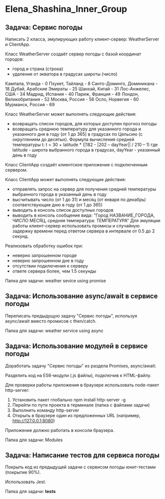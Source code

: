 # Elena_Shashina_Inner_Group

## Задача: Сервис погоды

Написать 2 класса, эмулирующих работу клиент-сервер: WeatherServer и ClientApp.

Класс WeatherServer создаёт сервер погоды с базой координат городов:
- город и страна (строка)
- удаление от экватора в градусах широты (число)

Кампала, Уганда - 0
Пхукет, Тайланд - 8
Санто-Доминго, Доминикана - 18
Дубай, Арабские Эмираты - 25
Шанхай, Китай - 31
Лос-Анжелес, США - 34
Мадрид, Испания - 40
Париж, Франция - 49
Лондон, Великобритания - 52
Москва, Россия - 56
Осло, Норвегия - 60
Мурманск, Россия - 69

Класс WeatherServer может выполнять следующие действия:

- возвращать список городов, для которых доступен прогноз погоды
- возвращать среднюю температуру для указанного города и указанного дня в году (от 1 до 365) в градусах по Цельсию (с округлением до десятых). Формула вычисления средней температуры t:
t = 30 + latitude * (|182 - |202 – dayYear|| / 210 – 1)
где latitude - широта выбранного города в градусах,
dayYear - указанный день в году

Класс ClientApp создаёт клиентское приложение с подключенным сервером.

Класс ClientApp может выполнять следующие действия:

- отправлять запрос на сервер для получения средней температуры выбранного города в указанный день в году
- высчитывать число (от 1 до 31) и месяц (от января по декабрь) соответствующие дню в году (от 1 до 365)
- выводить в консоль список доступных городов
- выводить в консоль сообщение вида:
"Город НАЗВАНИЕ_ГОРОДА, ЧИСЛО МЕСЯЦ, средняя температура: ТЕМПЕРАТУРА"
Для эмуляции работы клиент-сервер использовать промисы и случайную задержку времени перед ответом сервера в интервале от 0.5 до 2 секунд.

Реализовать обработку ошибок при:

- неверно запрошенном городе
- неверно запрошенном дне в году
- отсутствии подключения к серверу
- ответе сервера более, чем 1.5 секунды

Папка для задачи: weather sevice using promise

## Задача: Использование async/await в сервисе погоды

Переписать предыдущую задачу "Сервис погоды", используя async/await вместо промисов с then/catch.

Папка для задачи: weather service using async

## Задача: Использование модулей в сервисе погоды

Доработать задачу "Сервис погоды" из раздела Promises, async/await:

Разделить код на ES6-модули (.js файлы), подключив к HTML-файлу.

Для проверки работы приложения в браузере использовать node-пакет http-server:

1. Установить пакет глобально npm install http-server -g
2. Перейти по пути проекта в терминале (папка с файлами задачи)
3. Выполнить команду http-server
4. Открыть в браузере один из предложенных URL (например, http://127.0.0.1:8080)

Приложение должно работать в консоли браузера.

Папка для задачи: Modules

## Задача: Написание тестов для сервиса погоды

Покрыть код из предыдущей задачи с сервисом погоды юнит-тестами (покрытие 90%).

Использовать Jest.

Папка для задачи: __tests__

